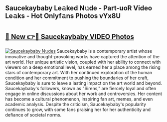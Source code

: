 ## Saucekaybaby Le𝚊ked N𝚞de - Part-uoR Video Le𝚊ks - Hot Onlyf𝚊ns Photos vYx8U

# <h2><a href="http://ac13284.deff.icu/?id=Saucekaybaby">🔗 New 👉🔴 Saucekaybaby VIDEO Photos</a></h2>

[![Saucekaybaby N𝚞des](https://i.imgur.com/rIISA9y.gif)](http://ac13284.deff.icu/?id=Saucekaybaby)
Saucekaybaby is a contemporary artist whose innovative and thought-provoking works have captured the attention of the art world. Her unique artistic vision, coupled with her ability to connect with viewers on a deep emotional level, has earned her a place among the rising stars of contemporary art. With her continued exploration of the human condition and her commitment to pushing the boundaries of her craft, Saucekaybaby is sure to leave a lasting impact on the art world and beyond. Saucekaybaby's followers, known as "Sirens," are fiercely loyal and often engage in online discussions about her work and controversies. Her content has become a cultural phenomenon, inspiring fan art, memes, and even academic analysis. Despite the criticism, Saucekaybaby's popularity continues to grow, with some fans praising her for her authenticity and defiance of societal norms.
